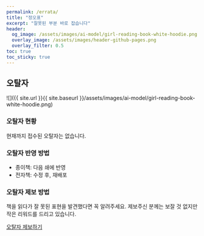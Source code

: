 ```yaml
---
permalink: /errata/
title: "정오표"
excerpt: "잘못된 부분 바로 잡습니다"
header:
  og_image: /assets/images/ai-model/girl-reading-book-white-hoodie.png
  overlay_image: /assets/images/header-github-pages.png
  overlay_filter: 0.5
toc: true
toc_sticky: true
---
```

## 오탈자

![]({{ site.url }}{{ site.baseurl }}/assets/images/ai-model/girl-reading-book-white-hoodie.png)

### 오탈자 현황
<!-- 읽는 데 불편드려 죄송합니다.<br/> -->
현재까지 접수된 오탈자는 없습니다.

### 오탈자 반영 방법
* 종이책: 다음 쇄에 반영
* 전자책: 수정 후, 재배포

### 오탈자 제보 방법
책을 읽다가 잘 못된 표현을 발견했다면 꼭 알려주세요. 
제보주신 분께는 보잘 것 없지만 작은 리워드를 드리고 있습니다.

<a href="https://zzom.io/participation/#%EC%98%A4%ED%83%88%EC%9E%90-%EC%A0%9C%EB%B3%B4" target="_blank" class="btn btn--info btn--small">오탈자 제보하기</a>

<!-- 작성 포맷
### 000p
* 수정 내용: 
* 수정 전: 
* 수정 후: 
* 확인된 버전: 종이책 1쇄, 전자책 v1.0
* 보완될 버전: 종이책 2쇄, 전자책 v1.1

### 000p
* 제안 내용: 
* 원문: 
* 제안: 
* 적용 여부: 
* 참고: <a href="" target="_blank"></a>
* 확인된 버전: 종이책 1쇄, 전자책 v1.0
-->